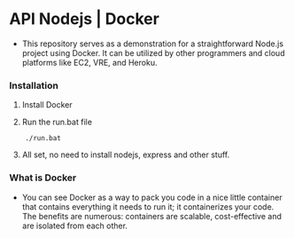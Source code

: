 # API Nodejs | Docker

* This repository serves as a demonstration for a straightforward Node.js project using Docker. It can be utilized by other programmers and cloud platforms like EC2, VRE, and Heroku.

### Installation

1. Install Docker

2. Run the run.bat file
```shell
    ./run.bat
```
3. All set, no need to install nodejs, express and other stuff.

### What is Docker
 - You can see Docker as a way to pack you code in a nice little container that contains everything it needs to run it; it containerizes your code. The benefits are numerous: containers are scalable, cost-effective and are isolated from each other.